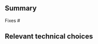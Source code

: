 ## Summary

<!-- Please reference the issue this PR fixes. If this PR does not fix the entire issue, change this to Addresses #... instead. -->
Fixes #

## Relevant technical choices

<!-- Please describe your changes. -->



<!--
For maintainers only, please make sure:

- PR has a `[Type]` label.
- PR has a plugin-specific milestone, or the `no milestone` label if it does not apply to any specific plugin.
- PR has a changelog-friendly title, or the `skip changelog` label if it should not be mentioned in the plugin's changelog.
-->
